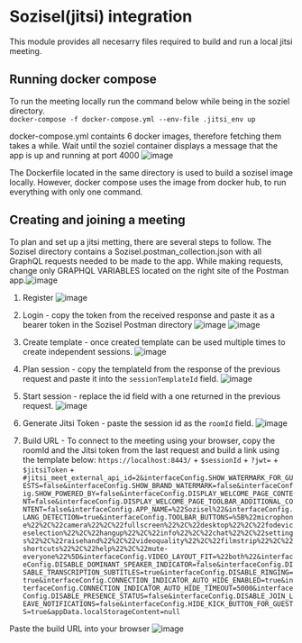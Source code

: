 # Sozisel(jitsi) integration #

This module provides all necesarry files required to build and run a local jitsi meeting.

## Running docker compose ##
To run the meeting locally run the command below while being in the soziel directory. <br>
`docker-compose -f docker-compose.yml --env-file .jitsi_env up`

docker-compose.yml containts 6 docker images, therefore fetching them takes a while. Wait until the soziel container displays a message that the app is up and running at port 4000
![image](https://user-images.githubusercontent.com/72918433/198846569-0bbfa19f-085c-4062-984a-f9290cdaca03.png)

The Dockerfile located in the same directory is used to build a sozisel image locally. However, docker compose uses the image from docker hub, to run everything with only one command.

## Creating and joining a meeting ##
To plan and set up a jitsi metting, there are several steps to follow. The Sozisel directory contains a Sozisel.postman_collection.json with all GraphQL requests needed to be made to the app. While making requests, change only GRAPHQL VARIABLES located on the right site of the Postman app.![image](https://user-images.githubusercontent.com/72918433/198847029-59a64a62-720f-4962-872a-67747b948f44.png)

1. Register
![image](https://user-images.githubusercontent.com/72918433/198847106-31bb5a50-f55d-4645-a177-66c0e7c5747a.png)

2. Login - copy the token from the received response and paste it as a bearer token in the Sozisel Postman directory
![image](https://user-images.githubusercontent.com/72918433/198847159-262ec74c-011d-4df2-8b92-22b89a9a6b5d.png)
![image](https://user-images.githubusercontent.com/72918433/198847263-8edcca1b-c171-4663-ac18-3c47f78327b4.png)

3. Create template - once created template can be used multiple times to create independent sessions.
![image](https://user-images.githubusercontent.com/72918433/198847332-562443b1-618f-477e-b7c3-e3ffab34ff23.png)

4. Plan session - copy the templateId from the response of the previous request and paste it into the `sessionTemplateId` field.
![image](https://user-images.githubusercontent.com/72918433/198847436-a176df80-b2d3-45c3-99f9-4c7127f7f700.png)

5. Start session - replace the id field with a one returned in the previous request.
![image](https://user-images.githubusercontent.com/72918433/198847510-82d93e6a-90cc-425e-8d49-6ed8dafdb425.png)

6. Generate Jitsi Token - paste the session id as the `roomId` field.
![image](https://user-images.githubusercontent.com/72918433/198847575-c578e002-79f7-49de-9ee7-ed013050f64a.png)

7. Build URL - 
To connect to the meeting using your browser, copy the roomId and the Jitsi token from the last request and build a link using the template below:
`https://localhost:8443/` + `$sessionId` + `?jwt=` + `$jitsiToken`  + `#jitsi_meet_external_api_id=2&interfaceConfig.SHOW_WATERMARK_FOR_GUESTS=false&interfaceConfig.SHOW_BRAND_WATERMARK=false&interfaceConfig.SHOW_POWERED_BY=false&interfaceConfig.DISPLAY_WELCOME_PAGE_CONTENT=false&interfaceConfig.DISPLAY_WELCOME_PAGE_TOOLBAR_ADDITIONAL_CONTENT=false&interfaceConfig.APP_NAME=%22Sozisel%22&interfaceConfig.LANG_DETECTION=true&interfaceConfig.TOOLBAR_BUTTONS=%5B%22microphone%22%2C%22camera%22%2C%22fullscreen%22%2C%22desktop%22%2C%22fodeviceselection%22%2C%22hangup%22%2C%22info%22%2C%22chat%22%2C%22settings%22%2C%22raisehand%22%2C%22videoquality%22%2C%22filmstrip%22%2C%22shortcuts%22%2C%22help%22%2C%22mute-everyone%22%5D&interfaceConfig.VIDEO_LAYOUT_FIT=%22both%22&interfaceConfig.DISABLE_DOMINANT_SPEAKER_INDICATOR=false&interfaceConfig.DISABLE_TRANSCRIPTION_SUBTITLES=true&interfaceConfig.DISABLE_RINGING=true&interfaceConfig.CONNECTION_INDICATOR_AUTO_HIDE_ENABLED=true&interfaceConfig.CONNECTION_INDICATOR_AUTO_HIDE_TIMEOUT=5000&interfaceConfig.DISABLE_PRESENCE_STATUS=false&interfaceConfig.DISABLE_JOIN_LEAVE_NOTIFICATIONS=false&interfaceConfig.HIDE_KICK_BUTTON_FOR_GUESTS=true&appData.localStorageContent=null`

Paste the build URL into your browser
![image](https://user-images.githubusercontent.com/72918433/198847776-a64f683a-d69c-47e7-bf58-0716c0346ad4.png)
